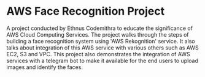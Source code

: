 # AWS Face Recognition Project

A project conducted by Ethnus Codemithra to educate the significance of AWS Cloud Computing Services. The project walks through the steps of building a face recognition system using 'AWS Rekognition' service. It also talks about integration of this AWS service with various others such as AWS EC2, S3 and VPC. This project also demonstrates the integration of AWS services with a telegram bot to make it available for the end users to upload images and identify the faces.